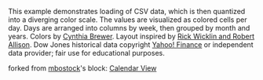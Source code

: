 This example demonstrates loading of CSV data, which is then quantized into a diverging color scale. The values are visualized as colored cells per day. Days are arranged into columns by week, then grouped by month and years. Colors by [Cynthia Brewer](http://colorbrewer.org/). Layout inspired by [Rick Wicklin and Robert Allison](http://stat-computing.org/dataexpo/2009/posters/). Dow Jones historical data copyright [Yahoo! Finance](http://finance.yahoo.com/) or independent data provider; fair use for educational purposes.


forked from <a href='http://bl.ocks.org/mbostock/'>mbostock</a>'s block: <a href='http://bl.ocks.org/mbostock/4063318'>Calendar View</a>